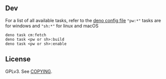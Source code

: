 
## Dev

For a list of all available tasks, refer to the [deno config file](deno.json)
`"pw:*"` tasks are for windows and `"sh:*"` for linux and macOS

```shell
deno task cm:fetch
deno task <pw or sh>:build
deno task <pw or sh>:enable
```

## License

GPLv3. See [COPYING](COPYING).

